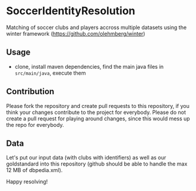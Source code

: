 # SoccerIdentityResolution
Matching of soccer clubs and players accross multiple datasets using the winter framework (https://github.com/olehmberg/winter)

## Usage

- clone, install maven dependencies, find the main java files in `src/main/java`, execute them

## Contribution

Please fork the repository and create pull requests to this repository, if you think your changes contribute to the project for everybody.
Please do not create a pull request for playing around changes, since this would mess up the repo for everybody.

## Data

Let's put our input data (with clubs with identifiers) as well as our goldstandard into this repository (github should be able to handle the max 12 MB of dbpedia.xml). 


Happy resolving!
